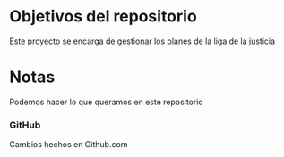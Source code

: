 # Objetivos del repositorio

Este proyecto se encarga de gestionar los planes de la liga de la justicia

# Notas

Podemos hacer lo que queramos en este repositorio

### GitHub

Cambios hechos en Github.com
